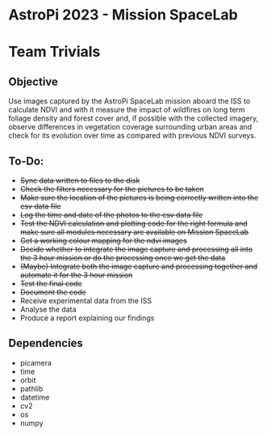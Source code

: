 # AstroPi 2023 - Mission SpaceLab
# Team Trivials

## Objective
Use images captured by the AstroPi SpaceLab mission aboard the ISS to calculate NDVI and with it measure the impact of wildfires on long term foliage density and forest cover and, if possible with the collected imagery, observe differences in vegetation coverage surrounding urban areas and check for its evolution over time as compared with previous NDVI surveys.

## To-Do:
- ~~Sync data written to files to the disk~~
- ~~Check the filters necessary for the pictures to be taken~~
- ~~Make sure the location of the pictures is being correctly written into the csv data file~~
- ~~Log the time and date of the photos to the csv data file~~
- ~~Test the NDVI calculation and plotting code for the right formula and make sure all modules necessary are available on Mission SpaceLab~~
- ~~Get a working colour mapping for the ndvi images~~
- ~~Decide whether to integrate the image capture and processing all into the 3 hour mission or do the processing once we get the data~~
- ~~(Maybe) Integrate both the image capture and processing together and automate it for the 3 hour mission~~
- ~~Test the final code~~
- ~~Document the code~~
- Receive experimental data from the ISS
- Analyse the data
- Produce a report explaining our findings

## Dependencies
- picamera
- time
- orbit
- pathlib
- datetime
- cv2
- os
- numpy
